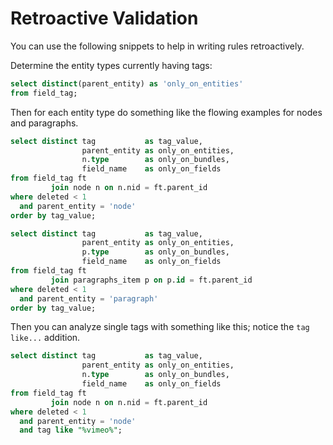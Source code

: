 <!--
id: retroactive
tags: ''
-->

# Retroactive Validation

You can use the following snippets to help in writing rules retroactively.

Determine the entity types currently having tags:

```sql
select distinct(parent_entity) as 'only_on_entities'
from field_tag;
```

Then for each entity type do something like the flowing examples for nodes and paragraphs.

```sql
select distinct tag           as tag_value,
                parent_entity as only_on_entities,
                n.type        as only_on_bundles,
                field_name    as only_on_fields
from field_tag ft
         join node n on n.nid = ft.parent_id
where deleted < 1
  and parent_entity = 'node'
order by tag_value;
```

```sql
select distinct tag           as tag_value,
                parent_entity as only_on_entities,
                p.type        as only_on_bundles,
                field_name    as only_on_fields
from field_tag ft
         join paragraphs_item p on p.id = ft.parent_id
where deleted < 1
  and parent_entity = 'paragraph'
order by tag_value;
```

Then you can analyze single tags with something like this; notice the `tag like...` addition.

```sql
select distinct tag           as tag_value,
                parent_entity as only_on_entities,
                n.type        as only_on_bundles,
                field_name    as only_on_fields
from field_tag ft
         join node n on n.nid = ft.parent_id
where deleted < 1
  and parent_entity = 'node'
  and tag like "%vimeo%";
```
